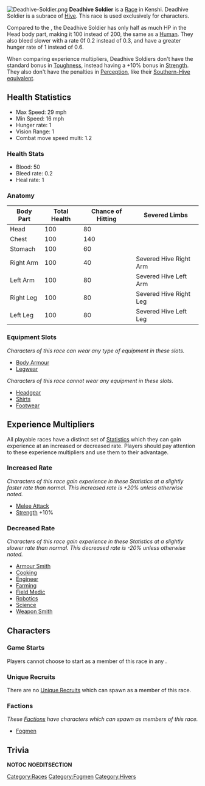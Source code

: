 ![](Deadhive-Soldier.png "Deadhive-Soldier.png") **Deadhive Soldier** is
a [Race](Races.md "wikilink") in Kenshi. Deadhive Soldier is a subrace of
[Hive](Hive.md "wikilink"). This race is used exclusively for [](Fog_Heavy.md) characters.

Compared to the [](Hive_Soldier_Drone.md), the Deadhive Soldier has only
half as much HP in the Head body part, making it 100 instead of 200, the
same as a [Human](Human.md "wikilink"). They also bleed slower with a rate
0f 0.2 instead of 0.3, and have a greater hunger rate of 1 instead of
0.6.

When comparing experience multipliers, Deadhive Soldiers don't have the
standard bonus in [Toughness](Toughness.md "wikilink"), instead having a
+10% bonus in [Strength](Strength.md "wikilink"). They also don't have the
penalties in [Perception](Perception.md "wikilink"), like their
[Southern-Hive equivalent](Southern_Hive_Soldier_Drone.md "wikilink").

## Health Statistics

- Max Speed: 29 mph
- Min Speed: 16 mph
- Hunger rate: 1
- Vision Range: 1
- Combat move speed multi: 1.2

### Health Stats

- Blood: 50
- Bleed rate: 0.2
- Heal rate: 1

### Anatomy

| Body Part | Total Health | Chance of Hitting | Severed Limbs          |
|-----------|--------------|-------------------|------------------------|
| Head      | 100          | 80                |                        |
| Chest     | 100          | 140               |                        |
| Stomach   | 100          | 60                |                        |
| Right Arm | 100          | 40                | Severed Hive Right Arm |
| Left Arm  | 100          | 80                | Severed Hive Left Arm  |
| Right Leg | 100          | 80                | Severed Hive Right Leg |
| Left Leg  | 100          | 80                | Severed Hive Left Leg  |

### Equipment Slots

*Characters of this race can wear any type of equipment in these slots.*

- [Body Armour](Body_Armour.md "wikilink")
- [Legwear](Legwear.md "wikilink")

*Characters of this race cannot wear any equipment in these slots.*

- [Headgear](Headgear.md "wikilink")
- [Shirts](Shirts.md "wikilink")
- [Footwear](Footwear.md "wikilink")

## Experience Multipliers

All playable races have a distinct set of
[Statistics](Statistics.md "wikilink") which they can gain experience at an
increased or decreased rate. Players should pay attention to these
experience multipliers and use them to their advantage.

### Increased Rate

*Characters of this race gain experience in these Statistics at a
slightly faster rate than normal. This increased rate is +20% unless
otherwise noted.*

- [Melee Attack](Melee_Attack.md "wikilink")
- [Strength](Strength.md "wikilink") +10%

### Decreased Rate

*Characters of this race gain experience in these Statistics at a
slightly slower rate than normal. This decreased rate is -20% unless
otherwise noted.*

- [Armour Smith](Armour_Smith.md "wikilink")
- [Cooking](Cooking.md "wikilink")
- [Engineer](Engineer.md "wikilink")
- [Farming](Farming.md "wikilink")
- [Field Medic](Field_Medic.md "wikilink")
- [Robotics](Robotics.md "wikilink")
- [Science](Science.md "wikilink")
- [Weapon Smith](Weapon_Smith.md "wikilink")

## Characters

### Game Starts

Players cannot choose to start as a member of this race in any [](Game_Starts.md).

### Unique Recruits

There are no [Unique Recruits](Unique_Recruits.md "wikilink") which can
spawn as a member of this race.

### Factions

*These [Factions](Factions.md "wikilink") have characters which can spawn
as members of this race.*

- [Fogmen](02%20-%20Projects%20&%20Wikis/Kenshi/Kenshi%20Wiki/Kenshi%20Wiki%20Template/Fogmen.md "wikilink")

## Trivia

__NOTOC__ __NOEDITSECTION__

[Category:Races](Category:Races "wikilink")
[Category:Fogmen](Category:Fogmen "wikilink")
[Category:Hivers](Category:Hivers "wikilink")